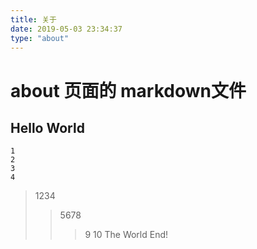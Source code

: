 ```yaml
---
title: 关于
date: 2019-05-03 23:34:37
type: "about"
---
```

# about 页面的 markdown文件
## Hello World
```
1
2
3
4
```
> 1234
>> 5678
>>> 9 10
> The World End!